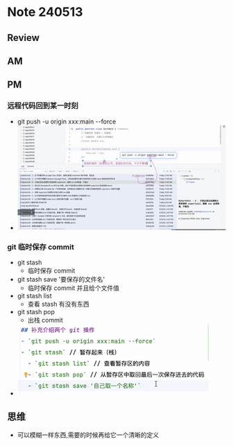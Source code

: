 # Note 240513

## Review

## AM

## PM
### 远程代码回到某一时刻
- git push -u origin xxx:main --force
- ![img.png](img.png)

### git 临时保存 commit
- git stash
  - 临时保存 commit
- git stash save '要保存的文件名'
  - 临时保存 commit 并且给个文件值
- git stash list
  - 查看 stash 有没有东西
- git stash pop
  - 出栈 commit
- ![img_1.png](img_1.png)

## 思维
- 可以模糊一样东西,需要的时候再给它一个清晰的定义